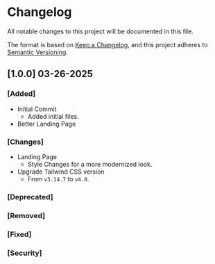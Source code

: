 # Changelog

All notable changes to this project will be documented in this file.

The format is based on [Keep a Changelog](https://keepachangelog.com/en/1.1.0/),
and this project adheres to [Semantic Versioning](https://semver.org/spec/v2.0.0.html).

## [1.0.0] 03-26-2025
### [Added]
- Initial Commit
  - Added initial files.
- Better Landing Page

### [Changes]
- Landing Page
  - Style Changes for a more modernized look.
- Upgrade Tailwind CSS version
  - From `v3.14.7` to `v4.0`.

### [Deprecated]
### [Removed]
### [Fixed]
### [Security]